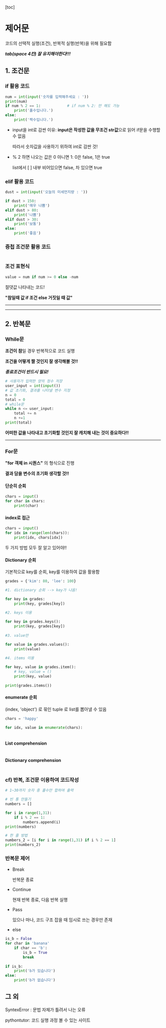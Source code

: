 [toc]

# 제어문

코드의 선택적 실행(조건), 반복적 실행(반복)을 위해 필요함

***tab(space 4칸) 잘 유지해야한다!!!***

## 1. 조건문

### if 활용 코드

```python
num = int(input('숫자를 입력해주세요 : ')) 
print(num)
if num % 2 == 1:			# if num % 2: 만 해도 가능
    print('홀수입니다.')
else:
    print('짝수입니다.')
```

- input을 int로 감싼 이유: **input은 작성한 값을 무조건 str값**으로 읽어 if문을 수행할 수 없음

  따라서 숫자값을 사용하기 위하여 int로 감싼 것!

- % 2 하면 나오는 값은 0 아니면 1: 0은 false, 1은 true

  list에서 [ ] 내부 비어있으면 false, 차 있으면 true

### elif 활용 코드

```python
dust = int(input('오늘의 미세먼지량 : ')) 

if dust > 150:
    print('매우 나쁨')
elif dust > 80:
    print('나쁨')
elif dust > 30:
    print('보통')
else:
    print('좋음')
```

### 중첩 조건문 활용 코드

```
```

### 조건 표현식

```python
value = num if num >= 0 else -num
```

절댓값 나타내는 코드!

**"참일때 값 if 조건 else 거짓일 때 값"**

---

---

## 2. 반복문

### While문

**조건이 참**일 경우 반복적으로 코드 실행

**조건을 어떻게 짤 것인지 잘 생각해볼 것!!**

***종료조건이 반드시 필요!***

```python
# 사용자가 입력한 양의 정수 저장
user_input = int(input())
# 값 초기화, 결과를 나타낼 변수 지정
n = 0
total = 0
# while문
while n <= user_input:
    total += n
    n +=1
print(total)
```

**어떠한 값을 나타내고 초기화할 것인지 잘 캐치해 내는 것이 중요하다!!**

---

### For문

**"for 객체 in 시퀀스"** 의 형식으로 진행

**결과 담을 변수의 초기화 생각할 것!!**

#### 단순히 순회

```python
chars = input()
for char in chars:
    print(char)
```

#### index로 접근

```python
chars = input()
for idx in range(len(chars)):
    print(idx, chars[idx])
```

두 가지 방법 모두 잘 알고 있어야!!

#### Dictionary 순회

기본적으로 key를 순회, key를 이용하여 값을 활용함

```python
grades = {'kim': 80, 'lee': 100}

#1. dictionary 순회 --> key가 나옴!

for key in grades:
    print(key, grades[key])
    
#2. keys 이용 

for key in grades.keys():
    print(key, grades[key])
    
#3. value만

for value in grades.values():
	print(value)
    
#4. items 이용

for key, value in grades.item():
    # key, value = ()
    print(key, value)
    
print(grades.items())
```

#### enumerate 순회

(index, 'object') 로 묶인 tuple 로 list를 뽑아낼 수 있음

```python
chars = 'happy'

for idx, value in enumerate(chars):
    
```

#### List comprehension

```
```

#### Dictionary comprehension

```
```



### cf) 반복, 조건문 이용하여 코드작성

```python
# 1~30까지 숫자 중 홀수만 합하여 출력

# 빈 통 만들기
numbers = []

for i in range(1,31):
    if i % 2 == 1:
        numbers.append(i)
print(numbers)

# 한 줄 방법
numbers_2 = [i for i in range(1,31) if i % 2 == 1]
print(numbers_2)
```

### 반복문 제어

- Break

  반복문 종료

- Continue

  현재 반복 종료, 다음 반복 실행

- Pass

  있으나 마나, 코드 구조 잡을 때 임시로 쓰는 경우만 존재

- else

```python
is_b = False
for char in 'banana'
	if char == 'b':
        is_b = True
        break
        
if is_b:
    print('b가 있습니다')
else:
    print('b가 없습니다')
```



## 그 외

SyntexError : 문법 자체가 틀려서 나는 오류

pythontutor: 코드 실행 과정 볼 수 있는 사이트
